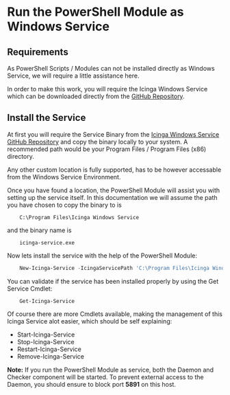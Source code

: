 Run the PowerShell Module as Windows Service
=====================================

Requirements
--------------

As PowerShell Scripts / Modules can not be installed directly as Windows Service, we will require a little assistance here.

In order to make this work, you will require the Icinga Windows Service which can be downloaded directly from the [GitHub Repository](https://github.com/LordHepipud/icinga-windows-service).

Install the Service
--------------

At first you will require the Service Binary from the [Icinga Windows Service GitHub Repository](https://github.com/LordHepipud/icinga-windows-service) and copy the binary locally to your system. A recommended path would be your Program Files / Program Files (x86) directory.

Any other custom location is fully supported, has to be however accessable from the Windows Service Environment.

Once you have found a location, the PowerShell Module will assist you with setting up the service itself. In this documentation we will assume the path you have chosen to copy the binary to is

```
    C:\Program Files\Icinga Windows Service
```

and the binary name is

```
    icinga-service.exe
```

Now lets install the service with the help of the PowerShell Module:

```powershell
    New-Icinga-Service -IcingaServicePath 'C:\Program Files\Icinga Windows Service\icinga-service.exe'
```

You can validate if the service has been installed properly by using the Get Service Cmdlet:

```
    Get-Icinga-Service
```

Of course there are more Cmdlets available, making the management of this Icinga Service alot easier, which should be self explaining:

* Start-Icinga-Service
* Stop-Icinga-Service
* Restart-Icinga-Service
* Remove-Icinga-Service

**Note:** If you run the PowerShell Module as service, both the Daemon and Checker component will be started. To prevent external access to the Daemon, you should ensure to block port **5891** on this host.